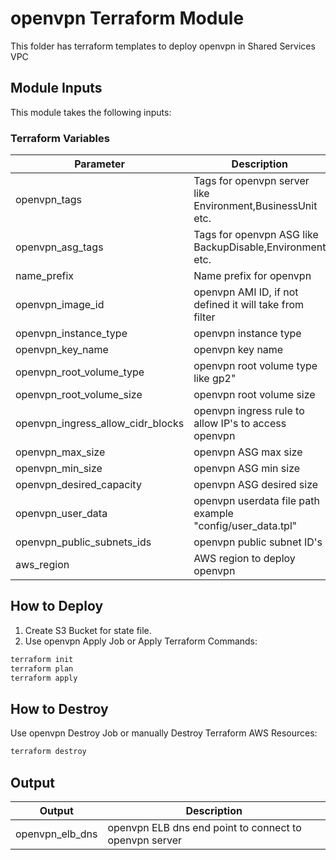 # openvpn Terraform Module

This folder has terraform templates to deploy openvpn in Shared Services VPC

## Module Inputs

This module takes the following inputs:

### Terraform Variables

|     Parameter    |            Description         |  
|------------------|--------------------------------|
|     openvpn_tags      |  Tags for openvpn server like Environment,BusinessUnit etc.  |
|     openvpn_asg_tags      |  Tags for openvpn ASG like BackupDisable,Environment etc. |
|     name_prefix      | Name prefix for openvpn |                  
|     openvpn_image_id      |  openvpn AMI ID, if not defined it will take from filter |
|     openvpn_instance_type      | openvpn instance type |
|     openvpn_key_name      |  openvpn key name |
|     openvpn_root_volume_type      |  openvpn root volume type like gp2" |
|     openvpn_root_volume_size      |  openvpn root volume size |
|     openvpn_ingress_allow_cidr_blocks      | openvpn ingress rule to allow IP's to access openvpn |
|     openvpn_max_size      |  openvpn ASG max size |
|     openvpn_min_size      |  openvpn ASG min size |
|     openvpn_desired_capacity      |  openvpn ASG desired size |
|     openvpn_user_data      |  openvpn userdata file path example "config/user_data.tpl" |
|     openvpn_public_subnets_ids      |  openvpn public subnet ID's |
|     aws_region      |  AWS region to deploy openvpn |


## How to Deploy


1.  Create S3 Bucket for state file.
2.  Use openvpn Apply Job or Apply Terraform Commands:

```bash
terraform init
terraform plan
terraform apply
```

## How to Destroy
 Use openvpn Destroy Job or manually Destroy Terraform AWS Resources:

```bash
terraform destroy
```

## Output

|     Output    |            Description         |  
|------------------|--------------------------------|
|    openvpn_elb_dns      |  openvpn ELB  dns end point to connect to openvpn server |
